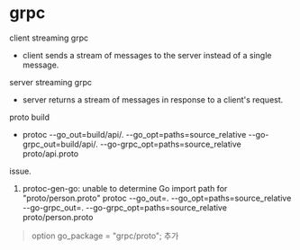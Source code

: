 # grpc

client streaming grpc
- client sends a stream of messages to the server instead of a single message.


server streaming grpc
- server returns a stream of messages in response to a client's request. 


proto build
- protoc --go_out=build/api/. --go_opt=paths=source_relative --go-grpc_out=build/api/. --go-grpc_opt=paths=source_relative proto/api.proto


issue. 
1) protoc-gen-go: unable to determine Go import path for "proto/person.proto"
protoc --go_out=. --go_opt=paths=source_relative --go-grpc_out=. --go-grpc_opt=paths=source_relative proto/person.proto
> option go_package = "grpc/proto"; 추가